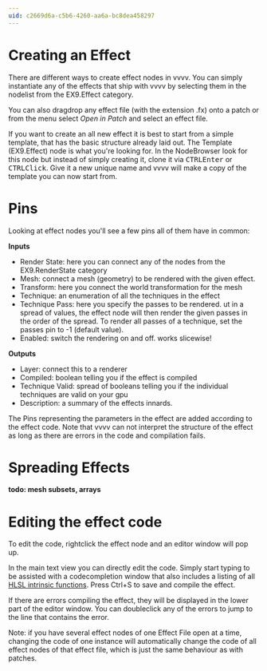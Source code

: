 ```yaml
---
uid: c2669d6a-c5b6-4260-aa6a-bc8dea458297
---
```


# Creating an Effect
There are different ways to create effect nodes in vvvv. You can simply instantiate any of the effects that ship with vvvv by selecting them in the nodelist from the EX9.Effect category.   

You can also dragdrop any effect file (with the extension .fx) onto a patch or from the menu select *Open in Patch* and select an effect file.  

If you want to create an all new effect it is best to start from a simple template, that has the basic structure already laid out. The <span class="node">Template (EX9.Effect)</span> node is what you're looking for. In the NodeBrowser look for this node but instead of simply creating it, clone it via <span class="keyseq"><kbd>CTRL</kbd><kbd>Enter</kbd></span> or <span class="keyseq"><kbd>CTRL</kbd><kbd>Click</kbd></span>. Give it a new unique name and vvvv will make a copy of the template you can now start from.  

# Pins
Looking at effect nodes you'll see a few pins all of them have in common:  

**Inputs**  
* Render State: here you can connect any of the nodes from the EX9.RenderState category  
* Mesh: connect a mesh (geometry) to be rendered with the given effect.   
* Transform: here you connect the world transformation for the mesh   
* Technique: an enumeration of all the techniques in the effect  
* Technique Pass: here you specify the passes to be rendered. ut in a spread of values, the effect node will then render the given passes in the order of the spread. To render all passes of a technique, set the passes pin to -1 (default value).  
* Enabled: switch the rendering on and off. works slicewise!  

**Outputs**  
* Layer: connect this to a renderer  
* Compiled: boolean telling you if the effect is compiled  
* Technique Valid: spread of booleans telling you if the individual techniques are valid on your gpu  
* Description: a summary of the effects innards.  

The Pins representing the parameters in the effect are added according to the effect code. Note that vvvv can not interpret the structure of the effect as long as there are errors in the code and compilation fails.   

# Spreading Effects
**todo: mesh subsets, arrays**  

# Editing the effect code
To edit the code, rightclick the effect node and an editor window will pop up.   

In the main text view you can directly edit the code. Simply start typing to be assisted with a codecompletion window that also includes a listing of all <a href="http://msdn.microsoft.com/en-us/library/ff471376(v=VS.85).aspx" class="extURL" target="_blank">HLSL intrinsic functions</a>. Press Ctrl+S to save and compile the effect.  

If there are errors compiling the effect, they will be displayed in the lower part of the editor window. You can doubleclick any of the errors to jump to the line that contains the error.   

Note: if you have several effect nodes of one Effect File open at a time, changing the code of one instance will automatically change the code of all effect nodes of that effect file, which is just the same behaviour as with patches. 
